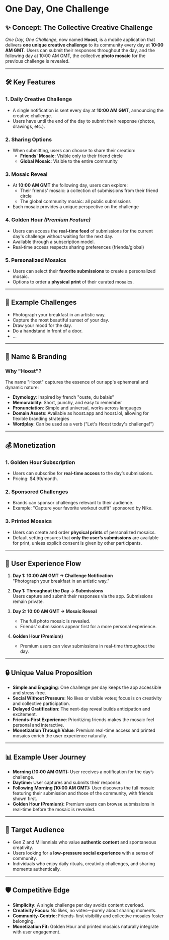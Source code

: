 # **One Day, One Challenge**

## **✨ Concept: The Collective Creative Challenge**

*One Day, One Challenge*, now named **Hoost**, is a mobile application that delivers **one unique creative challenge** to its community every day at **10:00 AM GMT**. Users can submit their responses throughout the day, and the following day at 10:00 AM GMT, the collective **photo mosaic** for the previous challenge is revealed.

---

## **🛠️ Key Features**

### **1. Daily Creative Challenge**
- A single notification is sent every day at **10:00 AM GMT**, announcing the creative challenge.
- Users have until the end of the day to submit their response (photos, drawings, etc.).

### **2. Sharing Options**
- When submitting, users can choose to share their creation:
  - **Friends' Mosaic**: Visible only to their friend circle
  - **Global Mosaic**: Visible to the entire community

### **3. Mosaic Reveal**
- At **10:00 AM GMT** the following day, users can explore:
  - Their friends' mosaic: a collection of submissions from their friend circle
  - The global community mosaic: all public submissions
- Each mosaic provides a unique perspective on the challenge

### **4. Golden Hour** *(Premium Feature)*
- Users can access the **real-time feed** of submissions for the current day's challenge without waiting for the next day.
- Available through a subscription model.
- Real-time access respects sharing preferences (friends/global)

### **5. Personalized Mosaics**
- Users can select their **favorite submissions** to create a personalized mosaic.
- Options to order a **physical print** of their curated mosaics.

---

## **🌟 Example Challenges**

- Photograph your breakfast in an artistic way.
- Capture the most beautiful sunset of your day.
- Draw your mood for the day.
- Do a handstand in front of a door.
- ...

---

## **🎯 Name & Branding**

### **Why "Hoost"?**

The name "Hoost" captures the essence of our app's ephemeral and dynamic nature:

- **Etymology**: Inspired by french "ouste, du balais"
- **Memorability**: Short, punchy, and easy to remember
- **Pronunciation**: Simple and universal, works across languages
- **Domain Assets**: Available as hoost.app and hoost.lol, allowing for flexible branding strategies
- **Wordplay**: Can be used as a verb ("Let's Hoost today's challenge!")

---

## **💰 Monetization**

### **1. Golden Hour Subscription**
- Users can subscribe for **real-time access** to the day’s submissions.
- Pricing: $4.99/month.

### **2. Sponsored Challenges**
- Brands can sponsor challenges relevant to their audience.
- Example: "Capture your favorite workout outfit" sponsored by Nike.

### **3. Printed Mosaics**
- Users can create and order **physical prints** of personalized mosaics.
- Default setting ensures that **only the user’s submissions** are available for print, unless explicit consent is given by other participants.

---

## **🌈 User Experience Flow**

1. **Day 1: 10:00 AM GMT → Challenge Notification**  
   "Photograph your breakfast in an artistic way."

2. **Day 1: Throughout the Day → Submissions**  
   Users capture and submit their responses via the app. Submissions remain private.

3. **Day 2: 10:00 AM GMT → Mosaic Reveal**  
   - The full photo mosaic is revealed.
   - Friends’ submissions appear first for a more personal experience.

4. **Golden Hour (Premium)**  
   - Premium users can view submissions in real-time throughout the day.

---

## **🔒 Unique Value Proposition**

- **Simple and Engaging**: One challenge per day keeps the app accessible and stress-free.
- **Social Without Pressure**: No likes or visible votes; focus is on creativity and collective participation.
- **Delayed Gratification**: The next-day reveal builds anticipation and excitement.
- **Friends-First Experience**: Prioritizing friends makes the mosaic feel personal and interactive.
- **Monetization Through Value**: Premium real-time access and printed mosaics enrich the user experience naturally.

---

## **📊 Example User Journey**

- **Morning (10:00 AM GMT):** User receives a notification for the day’s challenge.
- **Daytime:** User captures and submits their response.
- **Following Morning (10:00 AM GMT):** User discovers the full mosaic featuring their submission and those of the community, with friends shown first.
- **Golden Hour (Premium):** Premium users can browse submissions in real-time before the mosaic is revealed.

---

## **👯 Target Audience**

- Gen Z and Millennials who value **authentic content** and spontaneous creativity.
- Users looking for a **low-pressure social experience** with a sense of community.
- Individuals who enjoy daily rituals, creativity challenges, and sharing moments authentically.

---

## **🛡️ Competitive Edge**

- **Simplicity:** A single challenge per day avoids content overload.
- **Creativity Focus:** No likes, no votes—purely about sharing moments.
- **Community-Centric:** Friends-first visibility and collective mosaics foster belonging.
- **Monetization Fit:** Golden Hour and printed mosaics naturally integrate with user engagement.